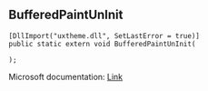 ## BufferedPaintUnInit

```
[DllImport("uxtheme.dll", SetLastError = true)]
public static extern void BufferedPaintUnInit(
   
);
```

Microsoft documentation: [Link](https://docs.microsoft.com/en-us/windows/win32/api/uxtheme/nf-uxtheme-bufferedpaintuninit)

